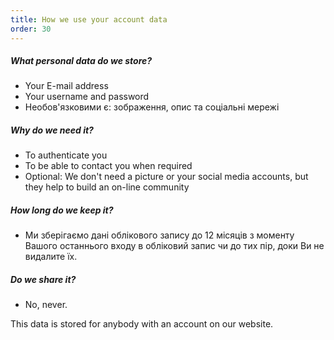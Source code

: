 ```yaml
---
title: How we use your account data
order: 30
---
```


##### What personal data do we store?

- Your E-mail address
- Your username and password
- Необов'язковими є: зображення, опис та соціальні мережі

##### Why do we need it?

- To authenticate you
- To be able to contact you when required
- Optional: We don't need a picture or your social media accounts, but they help to build an on-line community

##### How long do we keep it?

- Ми зберігаємо дані облікового запису до 12 місяців з моменту Вашого останнього входу в обліковий запис чи до тих пір, доки Ви не видалите їх.

##### Do we share it?

- No, never.

<Note>
This data is stored for anybody with an account on our website.
</Note>
